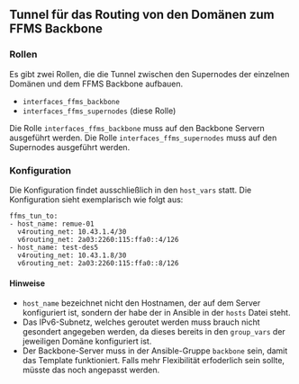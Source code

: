## Tunnel für das Routing von den Domänen zum FFMS Backbone

### Rollen
Es gibt zwei Rollen, die die Tunnel zwischen den Supernodes der einzelnen Domänen und dem FFMS Backbone aufbauen.

- ``interfaces_ffms_backbone``
- ``interfaces_ffms_supernodes`` (diese Rolle)

Die Rolle ``interfaces_ffms_backbone`` muss auf den Backbone Servern ausgeführt werden. Die Rolle ``interfaces_ffms_supernodes`` muss auf den Supernodes ausgeführt werden.

### Konfiguration
Die Konfiguration findet ausschließlich in den ``host_vars`` statt.
Die Konfiguration sieht exemplarisch wie folgt aus:

```
ffms_tun_to:
- host_name: remue-01
  v4routing_net: 10.43.1.4/30
  v6routing_net: 2a03:2260:115:ffa0::4/126
- host_name: test-des5
  v4routing_net: 10.43.1.8/30
  v6routing_net: 2a03:2260:115:ffa0::8/126 
```

#### Hinweise

- ``host_name`` bezeichnet nicht den Hostnamen, der auf dem Server konfiguriert ist, sondern der habe der in Ansible in der ``hosts`` Datei steht.
- Das IPv6-Subnetz, welches geroutet werden muss brauch nicht gesondert angegeben werden, da dieses bereits in den ``group_vars`` der jeweiligen Domäne konfiguriert ist.
- Der Backbone-Server muss in der Ansible-Gruppe ``backbone`` sein, damit das Template funktioniert. Falls mehr Flexibilität erfoderlich sein sollte, müsste das noch angepasst werden.

